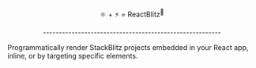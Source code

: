<p align="center">⚛️ + ⚡️ = ReactBlitz<sup>👋</sup></p>
<p align="center">--------------------------------------------------------</p>

Programmatically render StackBlitz projects embedded in your React app, inline, or by targeting specific elements.
